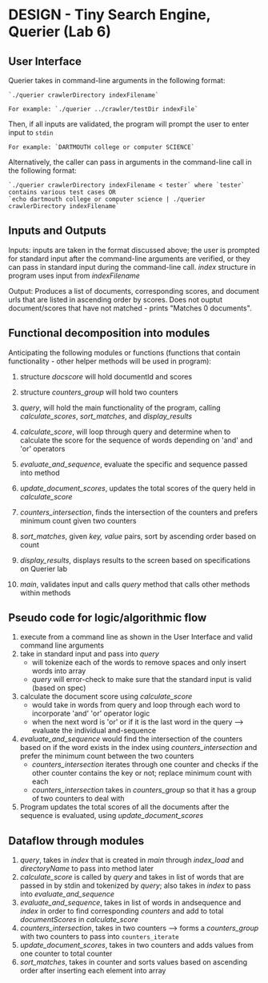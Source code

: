 # DESIGN - Tiny Search Engine, Querier (Lab 6)

## User Interface

Querier takes in command-line arguments in the following format:

	`./querier crawlerDirectory indexFilename`

	For example: `./querier ../crawler/testDir indexFile`

Then, if all inputs are validated, the program will prompt the user to enter input to `stdin`
	
	For example: `DARTMOUTH college or computer SCIENCE`  

Alternatively, the caller can pass in arguments in the command-line call in the following format:
	
	`./querier crawlerDirectory indexFilename < tester` where `tester` contains various test cases OR  
	`echo dartmouth college or computer science | ./querier crawlerDirectory indexFilename`

## Inputs and Outputs

Inputs: inputs are taken in the format discussed above; the user is prompted for standard input after the command-line arguments are verified, or they can pass in standard input during the command-line call. *index* structure in program uses input from *indexFilename*

Output: Produces a list of documents, corresponding scores, and document urls that are listed in ascending order by scores. Does not ouptut document/scores that have not matched - prints "Matches 0 documents".


## Functional decomposition into modules

Anticipating the following modules or functions (functions that contain functionality - other helper methods will be used in program):

1. structure *docscore* will hold documentId and scores
2. structure *counters_group* will hold two counters 

3. *query*, will hold the main functionality of the program, calling *calculate_scores*, *sort_matches*, and *display_results*
4. *calculate_score*, will loop through query and determine when to calculate the score for the sequence of words depending on 'and' and 'or' operators
5. *evaluate_and_sequence*, evaluate the specific and sequence passed into method
6. *update_document_scores*, updates the total scores of the query held in *calculate_score*
7. *counters_intersection*, finds the intersection of the counters and prefers minimum count given two counters
8. *sort_matches*, given *key, value* pairs, sort by ascending order based on count
9. *display_results*, displays results to the screen based on specifications on Querier lab
10. *main*, validates input and calls *query* method that calls other methods within methods


## Pseudo code for logic/algorithmic flow

1. execute from a command line as shown in the User Interface and valid command line arguments
2. take in standard input and pass into *query* 
	- will tokenize each of the words to remove spaces and only insert words into array
	- *query* will error-check to make sure that the standard input is valid (based on spec)
3. calculate the document score using *calculate_score*
	- would take in words from query and loop through each word to incorporate 'and' 'or' operator logic
	- when the next word is 'or' or if it is the last word in the query --> evaluate the individual and-sequence
4. *evaluate_and_sequence* would find the intersection of the counters based on if the word exists in the index using *counters_intersection* and prefer the minimum count between the two counters
	- *counters_intersection* iterates through one counter and checks if the other counter contains the key or not; replace minimum count with each 
	- *counters_intersection* takes in *counters_group* so that it has a group of two counters to deal with
5. Program updates the total scores of all the documents after the sequence is evaluated, using *update_document_scores*

## Dataflow through modules

1. *query*, takes in *index* that is created in *main* through *index_load* and *directoryName* to pass into method later
2. *calculate_score* is called by *query* and takes in list of words that are passed in by stdin and tokenized by *query*; also takes in *index* to pass into *evaluate_and_sequence*
3. *evaluate_and_sequence*, takes in list of words in andsequence and *index* in order to find corresponding *counters* and add to total *documentScores* in *calculate_score*
4. *counters_intersection*, takes in two counters --> forms a *counters_group* with two counters to pass into `counters_iterate`
5. *update_document_scores*, takes in two counters and adds values from one counter to total counter
6. *sort_matches*, takes in counter and sorts values based on ascending order after inserting each element into array




